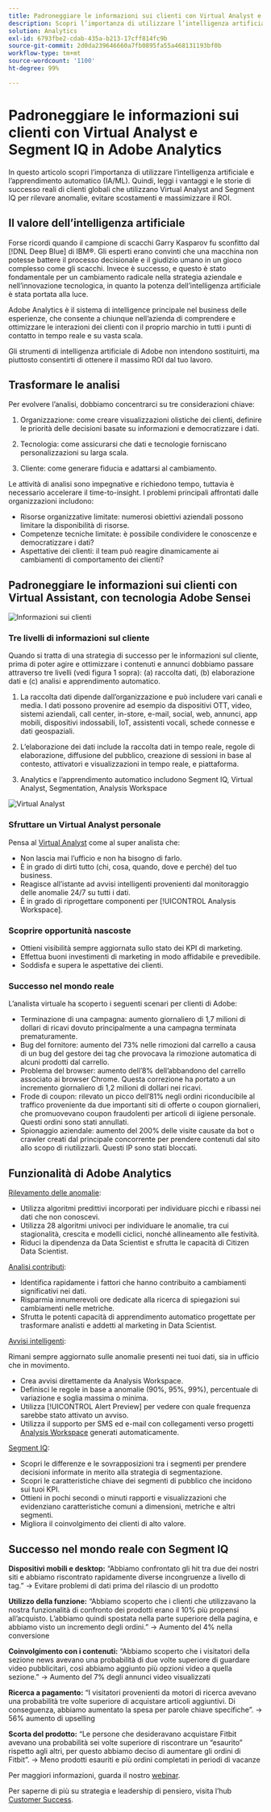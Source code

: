 ```yaml
---
title: Padroneggiare le informazioni sui clienti con Virtual Analyst e Segment IQ
description: Scopri l’importanza di utilizzare l’intelligenza artificiale e l’apprendimento automatico (IA/ML). Scopri i vantaggi e le storie di successo reali di clienti globali che utilizzano Virtual Analyst and Segment IQ per rilevare anomalie, evitare scostamenti e massimizzare il ROI.
solution: Analytics
exl-id: 6793fbe2-cdab-435a-b213-17cff814fc9b
source-git-commit: 2d0da239646660a7fb0895fa55a468131193bf0b
workflow-type: tm+mt
source-wordcount: '1100'
ht-degree: 99%

---
```


# Padroneggiare le informazioni sui clienti con Virtual Analyst e Segment IQ in Adobe Analytics

In questo articolo scopri l’importanza di utilizzare l’intelligenza artificiale e l’apprendimento automatico (IA/ML). Quindi, leggi i vantaggi e le storie di successo reali di clienti globali che utilizzano Virtual Analyst and Segment IQ per rilevare anomalie, evitare scostamenti e massimizzare il ROI.

## Il valore dell’intelligenza artificiale

Forse ricordi quando il campione di scacchi Garry Kasparov fu sconfitto dal [!DNL Deep Blue] di IBM®. Gli esperti erano convinti che una macchina non potesse battere il processo decisionale e il giudizio umano in un gioco complesso come gli scacchi. Invece è successo, e questo è stato fondamentale per un cambiamento radicale nella strategia aziendale e nell’innovazione tecnologica, in quanto la potenza dell’intelligenza artificiale è stata portata alla luce.

Adobe Analytics è il sistema di intelligence principale nel business delle esperienze, che consente a chiunque nell’azienda di comprendere e ottimizzare le interazioni dei clienti con il proprio marchio in tutti i punti di contatto in tempo reale e su vasta scala.

Gli strumenti di intelligenza artificiale di Adobe non intendono sostituirti, ma piuttosto consentirti di ottenere il massimo ROI dal tuo lavoro.

## Trasformare le analisi

Per evolvere l’analisi, dobbiamo concentrarci su tre considerazioni chiave:

1. Organizzazione: come creare visualizzazioni olistiche dei clienti, definire le priorità delle decisioni basate su informazioni e democratizzare i dati.

1. Tecnologia: come assicurarsi che dati e tecnologie forniscano personalizzazioni su larga scala.

1. Cliente: come generare fiducia e adattarsi al cambiamento.

Le attività di analisi sono impegnative e richiedono tempo, tuttavia è necessario accelerare il time-to-insight. I problemi principali affrontati dalle organizzazioni includono:

* Risorse organizzative limitate: numerosi obiettivi aziendali possono limitare la disponibilità di risorse.
* Competenze tecniche limitate: è possibile condividere le conoscenze e democratizzare i dati?
* Aspettative dei clienti: il team può reagire dinamicamente ai cambiamenti di comportamento dei clienti?

## Padroneggiare le informazioni sui clienti con Virtual Assistant, con tecnologia Adobe Sensei

![Informazioni sui clienti](assets/customer-intelligence.png)

### Tre livelli di informazioni sul cliente

Quando si tratta di una strategia di successo per le informazioni sul cliente, prima di poter agire e ottimizzare i contenuti e annunci dobbiamo passare attraverso tre livelli (vedi figura 1 sopra): (a) raccolta dati, (b) elaborazione dati e (c) analisi e apprendimento automatico.

1. La raccolta dati dipende dall’organizzazione e può includere vari canali e media. I dati possono provenire ad esempio da dispositivi OTT, video, sistemi aziendali, call center, in-store, e-mail, social, web, annunci, app mobili, dispositivi indossabili, IoT, assistenti vocali, schede connesse e dati geospaziali.

1. L’elaborazione dei dati include la raccolta dati in tempo reale, regole di elaborazione, diffusione del pubblico, creazione di sessioni in base al contesto, attivatori e visualizzazioni in tempo reale, e piattaforma.

1. Analytics e l’apprendimento automatico includono Segment IQ, Virtual Analyst, Segmentation, Analysis Workspace

![Virtual Analyst](assets/virtual-analysis.png)

### Sfruttare un Virtual Analyst personale

Pensa al [Virtual Analyst](https://experienceleague.adobe.com/docs/analytics/analyze/analysis-workspace/virtual-analyst/overview.html?lang=it) come al super analista che:

* Non lascia mai l’ufficio e non ha bisogno di farlo.
* È in grado di dirti tutto (chi, cosa, quando, dove e perché) del tuo business.
* Reagisce all’istante ad avvisi intelligenti provenienti dal monitoraggio delle anomalie 24/7 su tutti i dati.
* È in grado di riprogettare componenti per [!UICONTROL Analysis Workspace].

### Scoprire opportunità nascoste

* Ottieni visibilità sempre aggiornata sullo stato dei KPI di marketing.
* Effettua buoni investimenti di marketing in modo affidabile e prevedibile.
* Soddisfa e supera le aspettative dei clienti.

### Successo nel mondo reale

L’analista virtuale ha scoperto i seguenti scenari per clienti di Adobe:

* Terminazione di una campagna: aumento giornaliero di 1,7 milioni di dollari di ricavi dovuto principalmente a una campagna terminata prematuramente.
* Bug del fornitore: aumento del 73% nelle rimozioni dal carrello a causa di un bug del gestore dei tag che provocava la rimozione automatica di alcuni prodotti dal carrello.
* Problema del browser: aumento dell’8% dell’abbandono del carrello associato ai browser Chrome. Questa correzione ha portato a un incremento giornaliero di 1,2 milioni di dollari nei ricavi.
* Frode di coupon: rilevato un picco dell’81% negli ordini riconducibile al traffico proveniente da due importanti siti di offerte o coupon giornalieri, che promuovevano coupon fraudolenti per articoli di iigiene personale. Questi ordini sono stati annullati.
* Spionaggio aziendale: aumento del 200% delle visite causate da bot o crawler creati dal principale concorrente per prendere contenuti dal sito allo scopo di riutilizzarli. Questi IP sono stati bloccati.

## Funzionalità di Adobe Analytics

[Rilevamento delle anomalie](https://experienceleague.adobe.com/docs/analytics/analyze/analysis-workspace/virtual-analyst/anomaly-detection/anomaly-detection.html?lang=it):

* Utilizza algoritmi predittivi incorporati per individuare picchi e ribassi nei dati che non conoscevi.
* Utilizza 28 algoritmi univoci per individuare le anomalie, tra cui stagionalità, crescita e modelli ciclici, nonché allineamento alle festività.
* Riduci la dipendenza da Data Scientist e sfrutta le capacità di Citizen Data Scientist.

[Analisi contributi](https://experienceleague.adobe.com/docs/analytics/analyze/analysis-workspace/virtual-analyst/contribution-analysis/ca-tokens.html?lang=it):

* Identifica rapidamente i fattori che hanno contribuito a cambiamenti significativi nei dati.
* Risparmia innumerevoli ore dedicate alla ricerca di spiegazioni sui cambiamenti nelle metriche.
* Sfrutta le potenti capacità di apprendimento automatico progettate per trasformare analisti e addetti al marketing in Data Scientist.

[Avvisi intelligenti](https://experienceleague.adobe.com/docs/analytics/analyze/analysis-workspace/virtual-analyst/intelligent-alerts/intellligent-alerts.html?lang=it):

Rimani sempre aggiornato sulle anomalie presenti nei tuoi dati, sia in ufficio che in movimento.

* Crea avvisi direttamente da Analysis Workspace.
* Definisci le regole in base a anomalie (90%, 95%, 99%), percentuale di variazione e soglia massima o minima.
* Utilizza [!UICONTROL Alert Preview] per vedere con quale frequenza sarebbe stato attivato un avviso.
* Utilizza il supporto per SMS ed e-mail con collegamenti verso progetti [Analysis Workspace](https://experienceleague.adobe.com/docs/analytics/analyze/analysis-workspace/home.html?lang=it) generati automaticamente.

[Segment IQ](https://experienceleague.adobe.com/docs/analytics/analyze/analysis-workspace/segment-iq.html?lang=it):

* Scopri le differenze e le sovrapposizioni tra i segmenti per prendere decisioni informate in merito alla strategia di segmentazione.
* Scopri le caratteristiche chiave dei segmenti di pubblico che incidono sui tuoi KPI.
* Ottieni in pochi secondi o minuti rapporti e visualizzazioni che evidenziano caratteristiche comuni a dimensioni, metriche e altri segmenti.
* Migliora il coinvolgimento dei clienti di alto valore.

## Successo nel mondo reale con Segment IQ

**Dispositivi mobili e desktop:** “Abbiamo confrontato gli hit tra due dei nostri siti e abbiamo riscontrato rapidamente diverse incongruenze a livello di tag.” → Evitare problemi di dati prima del rilascio di un prodotto

**Utilizzo della funzione:** “Abbiamo scoperto che i clienti che utilizzavano la nostra funzionalità di confronto dei prodotti erano il 10% più propensi all’acquisto. L’abbiamo quindi spostata nella parte superiore della pagina, e abbiamo visto un incremento degli ordini.” → Aumento del 4% nella conversione

**Coinvolgimento con i contenuti:** “Abbiamo scoperto che i visitatori della sezione news avevano una probabilità di due volte superiore di guardare video pubblicitari, così abbiamo aggiunto più opzioni video a quella sezione.” → Aumento del 7% degli annunci video visualizzati

**Ricerca a pagamento:** “I visitatori provenienti da motori di ricerca avevano una probabilità tre volte superiore di acquistare articoli aggiuntivi. Di conseguenza, abbiamo aumentato la spesa per parole chiave specifiche”. → 56% aumento di upselling

**Scorta del prodotto:** “Le persone che desideravano acquistare Fitbit avevano una probabilità sei volte superiore di riscontrare un “esaurito” rispetto agli altri, per questo abbiamo deciso di aumentare gli ordini di Fitbit”. → Meno prodotti esauriti e più ordini completati in periodi di vacanze

Per maggiori informazioni, guarda il nostro [webinar](https://adobecustomersuccess.adobeconnect.com/pmetho6ivh68/).

Per saperne di più su strategia e leadership di pensiero, visita l’hub [Customer Success](https://experienceleague.adobe.com/docs/customer-success/customer-success/overview.html).